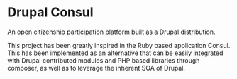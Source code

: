 # Drupal Consul

An open citizenship participation platform built as a Drupal distribution.

This project has been greatly inspired in the Ruby based application Consul. This has been implemented as an alternative that can be easily integrated with Drupal contributed modules and PHP based libraries through composer, as well as to leverage the inherent SOA of Drupal.

